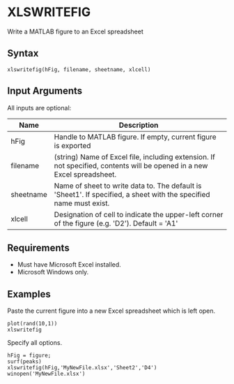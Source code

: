 # XLSWRITEFIG

Write a MATLAB figure to an Excel spreadsheet

## Syntax
```
xlswritefig(hFig, filename, sheetname, xlcell)
```

## Input Arguments

All inputs are optional:

| Name | Description |
| --- | --- |
| hFig | Handle to MATLAB figure.  If empty, current figure is exported |
| filename | (string) Name of Excel file, including extension.  If not specified, contents will be opened in a new Excel spreadsheet. |
| sheetname |  Name of sheet to write data to. The default is 'Sheet1'. If specified, a sheet with the specified name must exist. |
| xlcell | Designation of cell to indicate the upper-left corner of the figure (e.g. 'D2').  Default = 'A1' |

## Requirements
- Must have Microsoft Excel installed.
- Microsoft Windows only.

## Examples
 
Paste the current figure into a new Excel spreadsheet which is left open.
``` 
plot(rand(10,1))
xlswritefig
```

Specify all options.  
```
hFig = figure;      
surf(peaks)
xlswritefig(hFig,'MyNewFile.xlsx','Sheet2','D4')
winopen('MyNewFile.xlsx') 
```
